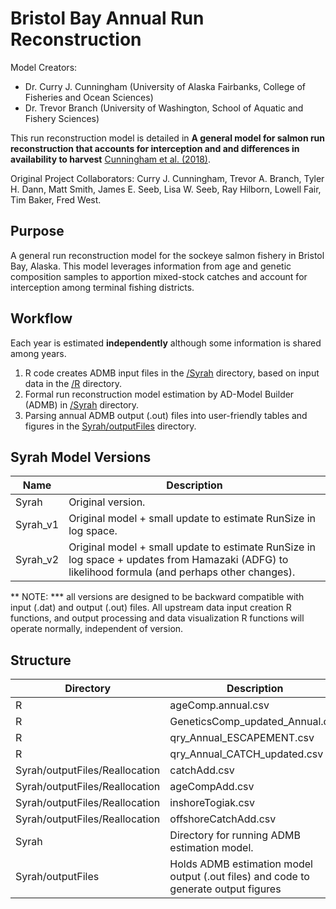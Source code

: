 # Bristol Bay Annual Run Reconstruction
Model Creators:
* Dr. Curry J. Cunningham (University of Alaska Fairbanks, College of Fisheries and Ocean Sciences)
* Dr. Trevor Branch (University of Washington, School of Aquatic and Fishery Sciences)

This run reconstruction model is detailed in **A general model for salmon run reconstruction that accounts for interception and and differences in availability to harvest** [Cunningham et al. (2018)](http://www.nrcresearchpress.com/doi/abs/10.1139/cjfas-2016-0360#.W76LUCdRebU).

Original Project Collaborators:
Curry J. Cunningham, Trevor A. Branch, Tyler H. Dann, Matt Smith, James E. Seeb, Lisa W. Seeb, Ray Hilborn, Lowell Fair, Tim Baker, Fred West.

## Purpose
A general run reconstruction model for the sockeye salmon fishery in Bristol Bay, Alaska. This model leverages information from age and genetic composition samples to apportion mixed-stock catches and account for interception among terminal fishing districts.

## Workflow
Each year is estimated **independently** although some information is shared among years.

  1. R code creates ADMB input files in the [/Syrah](https://github.com/curryc2/Bristol-Bay-Run-Recon/tree/master/Syrah) directory, based on input data in the [/R]() directory.
  2. Formal run reconstruction model estimation by AD-Model Builder (ADMB) in [/Syrah](https://github.com/curryc2/Bristol-Bay-Run-Recon/tree/master/Syrah) directory.
  3. Parsing annual ADMB output (.out) files into user-friendly tables and figures in the [Syrah/outputFiles](https://github.com/curryc2/Bristol-Bay-Run-Recon/tree/master/Syrah/outputFiles) directory.

## Syrah Model Versions
Name                            | Description
--------------------------------|-------------------------------
Syrah                           | Original version.
Syrah_v1                        | Original model + small update to estimate RunSize in log space.
Syrah_v2                        | Original model + small update to estimate RunSize in log space + updates from Hamazaki (ADFG) to likelihood formula (and perhaps other changes).

** NOTE: *** all versions are designed to be backward compatible with input (.dat) and output (.out) files. All upstream data input creation R functions, and output processing and data visualization R functions will operate normally, independent of version. 

## Structure

Directory                       | Description
--------------------------------|-------------------------------
R                               | ageComp.annual.csv
R                               | GeneticsComp_updated_Annual.csv
R                               | qry_Annual_ESCAPEMENT.csv
R                               | qry_Annual_CATCH_updated.csv
Syrah/outputFiles/Reallocation  | catchAdd.csv
Syrah/outputFiles/Reallocation  | ageCompAdd.csv
Syrah/outputFiles/Reallocation  | inshoreTogiak.csv
Syrah/outputFiles/Reallocation  | offshoreCatchAdd.csv
Syrah                           | Directory for running ADMB estimation model.
Syrah/outputFiles               | Holds ADMB estimation model output (.out files) and code to generate output figures                                 |and tables.

